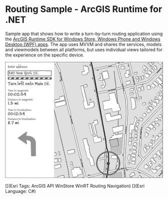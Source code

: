 Routing Sample - ArcGIS Runtime for .NET
=======================

Sample app that shows how to write a turn-by-turn routing application using the [ArcGIS Runtime SDK for Windows Store, Windows Phone and Windows Desktop (WPF) apps](https://developers.arcgis.com/net/). The app uses MVVM and shares the services, models and viewmodels between all platforms, but uses individual views tailored for the experience on the specific device.

<img src="AppSketch.png"/>

[](Esri Tags: ArcGIS API WinStore WinRT Routing Navigation)
[](Esri Language: C#)
